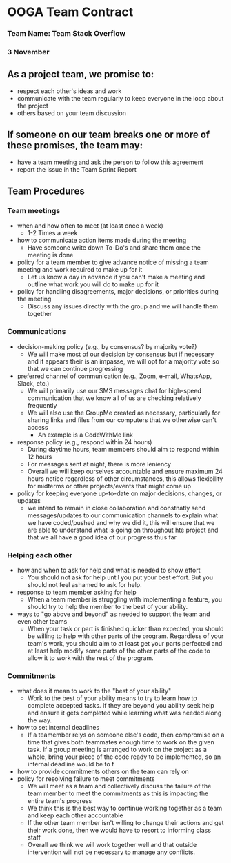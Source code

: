 # OOGA Team Contract

### Team Name: Team Stack Overflow

### 3 November

## As a project team, we promise to:

* respect each other's ideas and work
* communicate with the team regularly to keep everyone in the loop about the project
* others based on your team discussion

## If someone on our team breaks one or more of these promises, the team may:

* have a team meeting and ask the person to follow this agreement
* report the issue in the Team Sprint Report

## Team Procedures

### Team meetings

* when and how often to meet (at least once a week)
    * 1-2 Times a week
* how to communicate action items made during the meeting
    * Have someone write down To-Do's and share them once the meeting is done
* policy for a team member to give advance notice of missing a team meeting and work required to
  make up for it
    * Let us know a day in advance if you can't make a meeting and outline what work you will do to
      make up for it
* policy for handling disagreements, major decisions, or priorities during the meeting
    * Discuss any issues directly with the group and we will handle them together

### Communications

* decision-making policy (e.g., by consensus? by majority vote?)
    * We will make most of our decision by consensus but if necessary and it appears their is an
      impasse, we will opt for a majority vote so that we can continue progressing
* preferred channel of communication (e.g., Zoom, e-mail, WhatsApp, Slack, etc.)
    * We will primarily use our SMS messages chat for high-speed communication that we know all of
      us are checking relatively frequently
    * We will also use the GroupMe created as necessary, particularly for sharing links and files
      from our computers that we otherwise can't access
        * An example is a CodeWithMe link
* response policy (e.g., respond within 24 hours)
    * During daytime hours, team members should aim to respond within 12 hours
    * For messages sent at night, there is more leniency
    * Overall we will keep ourselves accountable and ensure maximum 24 hours notice regardless of
      other circumstances, this allows flexibility for midterms or other projects/events that might
      come up
* policy for keeping everyone up-to-date on major decisions, changes, or updates
    * we intend to remain in close collaboration and constnatly send messages/updates to our
      communication channels to explain what we have coded/pushed and why we did it, this will
      ensure that we are able to understand what is going on throughout hte project and that we all
      have a good idea of our progress thus far

### Helping each other

* how and when to ask for help and what is needed to show effort
    * You should not ask for help until you put your best effort. But you should not feel ashamed to
      ask for help.
* response to team member asking for help
    * When a team member is struggling with implementing a feature, you should try to help the
      member to the best of your ability.
* ways to "go above and beyond" as needed to support the team and even other teams
    * When your task or part is finished quicker than expected, you should be willing to help with
      other parts of the program. Regardless of your team's work, you should aim to at least get
      your parts perfected and at least help modify some parts of the other parts of the code to
      allow it to work with the rest of the program.

### Commitments

* what does it mean to work to the "best of your ability"
    * Work to the best of your ability means to try to learn how to complete accepted tasks. If they
      are beyond you ability seek help and ensure it gets completed while learning what was needed
      along the way.
* how to set internal deadlines
    * If a teamember relys on someone else's code, then compromise on a time that gives both
      teammates enough time to work on the given task. If a group meeting is arranged to work on the
      project as a whole, bring your piece of the code ready to be implemented, so an internal deadline
  would be to f
* how to provide commitments others on the team can rely on
* policy for resolving failure to meet commitments
    * We will meet as a team and collectively discuss the failure of the team member to meet the
      commitments as this is impacting the entire team's progress
    * We think this is the best way to continue working together as a team and keep each other
      accountable
    * If the other team member isn't willing to change their actions and get their work done, then we
      would have to resort to informing class staff
    * Overall we think we will work together well and that outside intervention will not be
      necessary to manage any conflicts.
